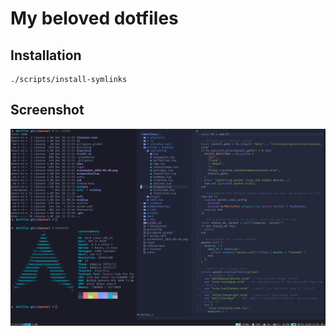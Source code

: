 # My beloved dotfiles

## Installation

    ./scripts/install-symlinks

## Screenshot

![Screenshot](./screenshot.png)
